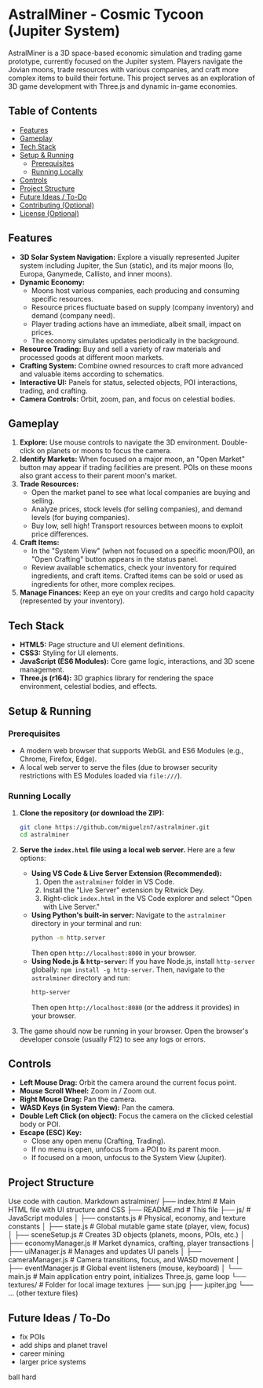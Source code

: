 # AstralMiner - Cosmic Tycoon (Jupiter System)

AstralMiner is a 3D space-based economic simulation and trading game prototype, currently focused on the Jupiter system. Players navigate the Jovian moons, trade resources with various companies, and craft more complex items to build their fortune. This project serves as an exploration of 3D game development with Three.js and dynamic in-game economies.



## Table of Contents

- [Features](#features)
- [Gameplay](#gameplay)
- [Tech Stack](#tech-stack)
- [Setup & Running](#setup--running)
  - [Prerequisites](#prerequisites)
  - [Running Locally](#running-locally)
- [Controls](#controls)
- [Project Structure](#project-structure)
- [Future Ideas / To-Do](#future-ideas--to-do)
- [Contributing (Optional)](#contributing-optional)
- [License (Optional)](#license-optional)

## Features

*   **3D Solar System Navigation:** Explore a visually represented Jupiter system including Jupiter, the Sun (static), and its major moons (Io, Europa, Ganymede, Callisto, and inner moons).
*   **Dynamic Economy:**
    *   Moons host various companies, each producing and consuming specific resources.
    *   Resource prices fluctuate based on supply (company inventory) and demand (company need).
    *   Player trading actions have an immediate, albeit small, impact on prices.
    *   The economy simulates updates periodically in the background.
*   **Resource Trading:** Buy and sell a variety of raw materials and processed goods at different moon markets.
*   **Crafting System:** Combine owned resources to craft more advanced and valuable items according to schematics.
*   **Interactive UI:** Panels for status, selected objects, POI interactions, trading, and crafting.
*   **Camera Controls:** Orbit, zoom, pan, and focus on celestial bodies.

## Gameplay

1.  **Explore:** Use mouse controls to navigate the 3D environment. Double-click on planets or moons to focus the camera.
2.  **Identify Markets:** When focused on a major moon, an "Open Market" button may appear if trading facilities are present. POIs on these moons also grant access to their parent moon's market.
3.  **Trade Resources:**
    *   Open the market panel to see what local companies are buying and selling.
    *   Analyze prices, stock levels (for selling companies), and demand levels (for buying companies).
    *   Buy low, sell high! Transport resources between moons to exploit price differences.
4.  **Craft Items:**
    *   In the "System View" (when not focused on a specific moon/POI), an "Open Crafting" button appears in the status panel.
    *   Review available schematics, check your inventory for required ingredients, and craft items. Crafted items can be sold or used as ingredients for other, more complex recipes.
5.  **Manage Finances:** Keep an eye on your credits and cargo hold capacity (represented by your inventory).

## Tech Stack

*   **HTML5:** Page structure and UI element definitions.
*   **CSS3:** Styling for UI elements.
*   **JavaScript (ES6 Modules):** Core game logic, interactions, and 3D scene management.
*   **Three.js (r164):** 3D graphics library for rendering the space environment, celestial bodies, and effects.

## Setup & Running

### Prerequisites

*   A modern web browser that supports WebGL and ES6 Modules (e.g., Chrome, Firefox, Edge).
*   A local web server to serve the files (due to browser security restrictions with ES Modules loaded via `file:///`).

### Running Locally

1.  **Clone the repository (or download the ZIP):**
    ```bash
    git clone https://github.com/miguelzn7/astralminer.git
    cd astralminer
    ```
2.  **Serve the `index.html` file using a local web server.** Here are a few options:
    *   **Using VS Code & Live Server Extension (Recommended):**
        1.  Open the `astralminer` folder in VS Code.
        2.  Install the "Live Server" extension by Ritwick Dey.
        3.  Right-click `index.html` in the VS Code explorer and select "Open with Live Server."
    *   **Using Python's built-in server:**
        Navigate to the `astralminer` directory in your terminal and run:
        ```bash
        python -m http.server
        ```
        Then open `http://localhost:8000` in your browser.
    *   **Using Node.js & `http-server`:**
        If you have Node.js, install `http-server` globally: `npm install -g http-server`.
        Then, navigate to the `astralminer` directory and run:
        ```bash
        http-server
        ```
        Then open `http://localhost:8080` (or the address it provides) in your browser.

3.  The game should now be running in your browser. Open the browser's developer console (usually F12) to see any logs or errors.

## Controls

*   **Left Mouse Drag:** Orbit the camera around the current focus point.
*   **Mouse Scroll Wheel:** Zoom in / Zoom out.
*   **Right Mouse Drag:** Pan the camera.
*   **WASD Keys (in System View):** Pan the camera.
*   **Double Left Click (on object):** Focus the camera on the clicked celestial body or POI.
*   **Escape (ESC) Key:**
    *   Close any open menu (Crafting, Trading).
    *   If no menu is open, unfocus from a POI to its parent moon.
    *   If focused on a moon, unfocus to the System View (Jupiter).

## Project Structure
Use code with caution.
Markdown
astralminer/
├── index.html # Main HTML file with UI structure and CSS
├── README.md # This file
├── js/ # JavaScript modules
│ ├── constants.js # Physical, economy, and texture constants
│ ├── state.js # Global mutable game state (player, view, focus)
│ ├── sceneSetup.js # Creates 3D objects (planets, moons, POIs, etc.)
│ ├── economyManager.js # Market dynamics, crafting, player transactions
│ ├── uiManager.js # Manages and updates UI panels
│ ├── cameraManager.js # Camera transitions, focus, and WASD movement
│ ├── eventManager.js # Global event listeners (mouse, keyboard)
│ └── main.js # Main application entry point, initializes Three.js, game loop
└── textures/ # Folder for local image textures
├── sun.jpg
├── jupiter.jpg
└── ... (other texture files)
## Future Ideas / To-Do

*   fix POIs
*   add ships and planet travel
*   career mining
*   larger price systems

ball hard

